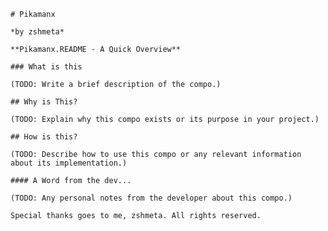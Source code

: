 
    # Pikamanx
    
    *by zshmeta*
    
    **Pikamanx.README - A Quick Overview**
    
    ### What is this
    
    (TODO: Write a brief description of the compo.)
    
    ## Why is This?
    
    (TODO: Explain why this compo exists or its purpose in your project.)
    
    ## How is this?
    
    (TODO: Describe how to use this compo or any relevant information about its implementation.)
    
    #### A Word from the dev...
    
    (TODO: Any personal notes from the developer about this compo.)
    
    Special thanks goes to me, zshmeta. All rights reserved.
      